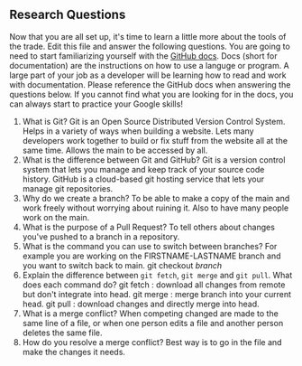 ## Research Questions

Now that you are all set up, it's time to learn a little more about the tools of the trade. Edit this file and answer the following questions. You are going to need to start familiarizing yourself with the [GitHub docs](https://docs.github.com/en). Docs (short for documentation) are the instructions on how to use a languge or program. A large part of your job as a developer will be learning how to read and work with documentation. Please reference the GitHub docs when answering the questions below. If you cannot find what you are looking for in the docs, you can always start to practice your Google skills!

1. What is Git? Git is an Open Source Distributed Version Control System. Helps in a variety of ways when building a website. Lets many developers work together to build or fix stuff from the website all at the same time. Allows the main to be accessed by all.
2. What is the difference between Git and GitHub? Git is a version control system that lets you manage and keep track of your source code history. GitHub is a cloud-based git hosting service that lets your manage git repositories.
3. Why do we create a branch? To be able to make a copy of the main and work freely without worrying about ruining it. Also to have many people work on the main.
4. What is the purpose of a Pull Request? To tell others about changes you've pushed to a branch in a repository.
5. What is the command you can use to switch between branches? For example you are working on the FIRSTNAME-LASTNAME branch and you want to switch back to main. git checkout _branch_
6. Explain the difference between `git fetch`, `git merge` and `git pull`. What does each command do? git fetch : download all changes from remote but don't integrate into head. git merge : merge branch into your current head. git pull : download changes and directly merge into head.
7. What is a merge conflict? When competing changed are made to the same line of a file, or when one person edits a file and another person deletes the same file.
8. How do you resolve a merge conflict? Best way is to go in the file and make the changes it needs.

